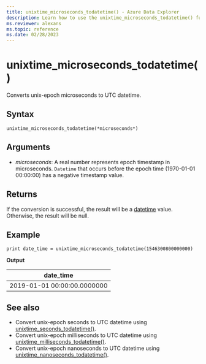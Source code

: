 ```yaml
---
title: unixtime_microseconds_todatetime() - Azure Data Explorer
description: Learn how to use the unixtime_microseconds_todatetime() function to convert unix-epoch microseconds to UTC datetime.
ms.reviewer: alexans
ms.topic: reference
ms.date: 02/28/2023
---
```

# unixtime_microseconds_todatetime()

Converts unix-epoch microseconds to UTC datetime.

## Syntax

`unixtime_microseconds_todatetime(*microseconds*)`

## Arguments

* *microseconds*: A real number represents epoch timestamp in microseconds. `Datetime` that occurs before the epoch time (1970-01-01 00:00:00) has a negative timestamp value.

## Returns

If the conversion is successful, the result will be a [datetime](./scalar-data-types/datetime.md) value. Otherwise, the result will be null.

## Example

<!-- csl: https://help.kusto.windows.net/Samples  -->
```kusto
print date_time = unixtime_microseconds_todatetime(1546300800000000)
```

**Output**

|date_time|
|---|
|2019-01-01 00:00:00.0000000|

## See also

* Convert unix-epoch seconds to UTC datetime using [unixtime_seconds_todatetime()](unixtime-seconds-todatetimefunction.md).
* Convert unix-epoch milliseconds to UTC datetime using [unixtime_milliseconds_todatetime()](unixtime-milliseconds-todatetimefunction.md).
* Convert unix-epoch nanoseconds to UTC datetime using [unixtime_nanoseconds_todatetime()](unixtime-nanoseconds-todatetimefunction.md).
